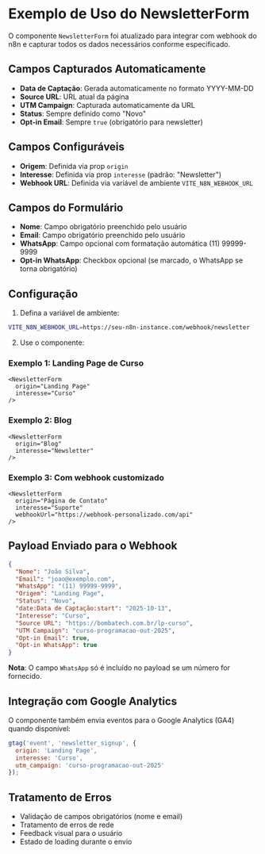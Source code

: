 # Exemplo de Uso do NewsletterForm

O componente `NewsletterForm` foi atualizado para integrar com webhook do n8n e capturar todos os dados necessários conforme especificado.

## Campos Capturados Automaticamente

- **Data de Captação**: Gerada automaticamente no formato YYYY-MM-DD
- **Source URL**: URL atual da página
- **UTM Campaign**: Capturada automaticamente da URL
- **Status**: Sempre definido como "Novo"
- **Opt-in Email**: Sempre `true` (obrigatório para newsletter)

## Campos Configuráveis

- **Origem**: Definida via prop `origin`
- **Interesse**: Definida via prop `interesse` (padrão: "Newsletter")
- **Webhook URL**: Definida via variável de ambiente `VITE_N8N_WEBHOOK_URL`

## Campos do Formulário

- **Nome**: Campo obrigatório preenchido pelo usuário
- **Email**: Campo obrigatório preenchido pelo usuário  
- **WhatsApp**: Campo opcional com formatação automática (11) 99999-9999
- **Opt-in WhatsApp**: Checkbox opcional (se marcado, o WhatsApp se torna obrigatório)

## Configuração

1. Defina a variável de ambiente:
```bash
VITE_N8N_WEBHOOK_URL=https://seu-n8n-instance.com/webhook/newsletter
```

2. Use o componente:

### Exemplo 1: Landing Page de Curso
```tsx
<NewsletterForm 
  origin="Landing Page" 
  interesse="Curso"
/>
```

### Exemplo 2: Blog
```tsx
<NewsletterForm 
  origin="Blog" 
  interesse="Newsletter"
/>
```

### Exemplo 3: Com webhook customizado
```tsx
<NewsletterForm 
  origin="Página de Contato" 
  interesse="Suporte"
  webhookUrl="https://webhook-personalizado.com/api"
/>
```

## Payload Enviado para o Webhook

```json
{
  "Nome": "João Silva",
  "Email": "joao@exemplo.com",
  "WhatsApp": "(11) 99999-9999",
  "Origem": "Landing Page",
  "Status": "Novo",
  "date:Data de Captação:start": "2025-10-13",
  "Interesse": "Curso",
  "Source URL": "https://bombatech.com.br/lp-curso",
  "UTM Campaign": "curso-programacao-out-2025",
  "Opt-in Email": true,
  "Opt-in WhatsApp": true
}
```

**Nota**: O campo `WhatsApp` só é incluído no payload se um número for fornecido.

## Integração com Google Analytics

O componente também envia eventos para o Google Analytics (GA4) quando disponível:

```javascript
gtag('event', 'newsletter_signup', {
  origin: 'Landing Page',
  interesse: 'Curso',
  utm_campaign: 'curso-programacao-out-2025'
});
```

## Tratamento de Erros

- Validação de campos obrigatórios (nome e email)
- Tratamento de erros de rede
- Feedback visual para o usuário
- Estado de loading durante o envio